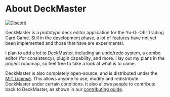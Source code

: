 # About DeckMaster

[![Discord](https://img.shields.io/discord/805766973605937173?label=Discord)](https://discord.gg/5R7Zt9yqBr)

DeckMaster is a *prototype* deck editor application for the Yu-Gi-Oh! Trading Card Game. 
Still in the development phase, a lot of features have not yet been implemented and those that have are experimental. 

I plan to add a lot to DeckMaster, including an undo/redo system, a combo editor (for consistency), plugin capability, and more. 
I lay out my plans in the project roadmap, so feel free to take a look at what is to come. 

DeckMaster is also completely open-source, and is distributed under the [MIT License](https://choosealicense.com/licenses/mit/). 
This allows anyone to use, modify and redistribute DeckMaster under certain conditions. 
It also allows people to contribute back to DeckMaster, as shown in our [contributing guide](https://github.com/TheOtterlord/deckmaster/blob/master/CONTRIBUTING.md). 
